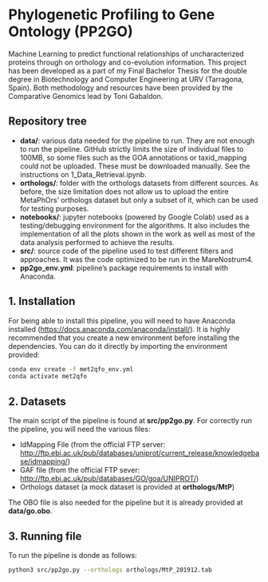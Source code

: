 # Phylogenetic Profiling to Gene Ontology (PP2GO)
Machine Learning to predict functional relationships of uncharacterized proteins through on orthology and co-evolution information.
This project has been developed as a part of my Final Bachelor Thesis for the double degree in Biotechnology and Computer Engineering at URV (Tarragona, Spain).
Both methodology and resources have been provided by the Comparative Genomics lead by Toni Gabaldon.

## Repository tree
  *	**data/**: various data needed for the pipeline to run. They are not enough to run the pipeline. GitHub strictly limits the size of individual files to 100MB, so some files such as the GOA annotations or taxid_mapping could not be uploaded. These must be downloaded manually. See the instructions on 1_Data_Retrieval.ipynb.
  *	**orthologs/**: folder with the orthologs datasets from different sources. As before, the size limitation does not allow us to upload the entire MetaPhOrs’ orthologs dataset but only a subset of it, which can be used for testing purposes. 
  *	**notebooks/**: jupyter notebooks (powered by Google Colab) used as a testing/debugging environment for the algorithms. It also includes the implementation of all the plots shown in the work as well as most of the data analysis performed to achieve the results. 
  *	**src/**: source code of the pipeline used to test different filters and approaches. It was the code optimized to be run in the MareNostrum4. 
  *	**pp2go_env.yml**: pipeline’s package requirements to install with Anaconda. 

## 1. Installation
For being able to install this pipeline, you will need to have Anaconda installed (https://docs.anaconda.com/anaconda/install/). It is highly recommended that you create a new environment before installing the dependencies. You can do it directly by importing the environment provided:
```bash
conda env create -f met2qfo_env.yml
conda activate met2qfo
```
## 2. Datasets
The main script of the pipeline is found at **src/pp2go.py**. For correctly run the pipeline, you will need the various files:
* IdMapping File (from the official FTP server: http://ftp.ebi.ac.uk/pub/databases/uniprot/current_release/knowledgebase/idmapping/)
* GAF file (from the official FTP sever: http://ftp.ebi.ac.uk/pub/databases/GO/goa/UNIPROT/)
* Orthologs dataset (a mock dataset is provided at **orthologs/MtP**)

The OBO file is also needed for the pipeline but it is already provided at **data/go.obo**. 

## 3. Running file
To run the pipeline is donde as follows:
```bash
python3 src/pp2go.py --orthologs orthologs/MtP_201912.tab 
```



